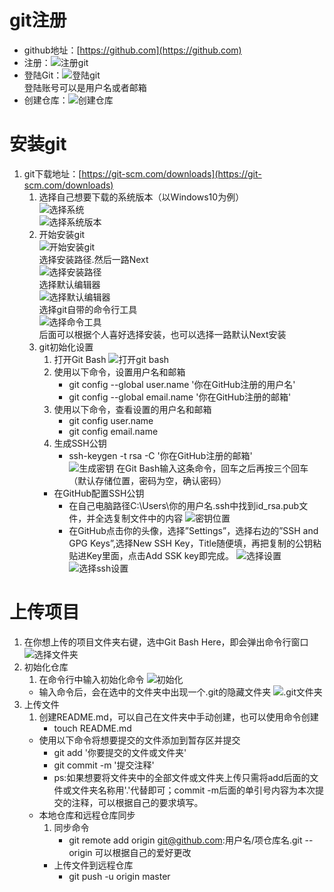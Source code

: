 # git注册
- github地址：[https://github.com](https://github.com)</br>
- 注册：![注册git](http://m.qpic.cn/psb?/V10sTJNc3PWHJb/T7*V*FHBvCc41j78iIIkSL3JiYUus.KKDSRfR0zJUwc!/b/dAgBAAAAAAAA&bo=EgT4AwAAAAADB88!&rf=viewer_4)</br>
- 登陆Git：![登陆git](http://m.qpic.cn/psb?/V10sTJNc3PWHJb/OI3QbH.8ZQeoRkXQckymk8HDfnofR.9EJ.8bnw9Sd3Q!/b/dDYBAAAAAAAA&bo=ggPMAwAAAAADB2w!&rf=viewer_4)</br>
登陆账号可以是用户名或者邮箱</br>
- 创建仓库：![创建仓库](http://m.qpic.cn/psb?/V10sTJNc3PWHJb/5D7bo1zbj9gMmdLtkSswbdOK*ARC6c2R0UVcvLAVVaE!/b/dFYAAAAAAAAA&bo=cAg4BAAAAAADB2Y!&rf=viewer_4)</br>

# 安装git
1. git下载地址：[https://git-scm.com/downloads](https://git-scm.com/downloads)</br>
	1. 选择自己想要下载的系统版本（以Windows10为例）</br>
	![选择系统](http://m.qpic.cn/psb?/V10sTJNc3PWHJb/LAo0q99xYIJXPjlKweXZpiZ*2r1BnuTNHffGOrJ7Myw!/b/dEUBAAAAAAAA&bo=pAeQAgAAAAADBxM!&rf=viewer_4)</br>
	![选择系统版本](http://m.qpic.cn/psb?/V10sTJNc3PWHJb/9gpMQf6tDz0G*o4heIZunvv1oJXXH7hNad0MpfGrWIU!/b/dDUBAAAAAAAA&bo=awc4BAAAAAADB3I!&rf=viewer_4)</br>
	2. 开始安装git</br>
	![开始安装git](http://m.qpic.cn/psb?/V10sTJNc3PWHJb/iavaZ0qXQuwGwT*.wD3fYU2GGxIKwHlfPQhijJcZrek!/b/dAgBAAAAAAAA&bo=WgQ4AwAAAAADB0c!&rf=viewer_4)</br>
	选择安装路径.然后一路Next</br>
	![选择安装路径](http://m.qpic.cn/psb?/V10sTJNc3PWHJb/lxY4vpYepbWsLSGgNAfN5Lu0DtoLP9jBORXGrFYZK9I!/b/dDYBAAAAAAAA&bo=GARAAwAAAAADJ10!&rf=viewer_4)</br>
	选择默认编辑器</br>
	![选择默认编辑器](http://m.qpic.cn/psb?/V10sTJNc3PWHJb/VK9VPefnXipc5J.JRxnY7RDQOzHZB.IZ0B4838pDOCE!/b/dDQBAAAAAAAA&bo=JgQ0AwAAAAADJxc!&rf=viewer_4)</br>
	选择git自带的命令行工具</br>
	![选择命令工具](http://m.qpic.cn/psb?/V10sTJNc3PWHJb/av1j6DwcB*r3ghbc.PscqP5J8DYsedi7x0B9leT2ZdU!/b/dDYBAAAAAAAA&bo=HAQyAwAAAAADNzs!&rf=viewer_4)</br>
	后面可以根据个人喜好选择安装，也可以选择一路默认Next安装</br>
	3. git初始化设置
		1. 打开Git Bash 
		![打开git bash](http://m.qpic.cn/psb?/V10sTJNc3PWHJb/aC2K5OG1Wc7ULRX*0KTITQ3OtIxN39lyztWMI4UdLIA!/b/dDUBAAAAAAAA&bo=YgIYBQAAAAADB18!&rf=viewer_4)
		2. 使用以下命令，设置用户名和邮箱
			- git config --global user.name '你在GitHub注册的用户名'
			- git config --global email.name '你在GitHub注册的邮箱'
		3. 使用以下命令，查看设置的用户名和邮箱
			- git config user.name
			- git config email.name
		4. 生成SSH公钥
			- ssh-keygen -t rsa -C '你在GitHub注册的邮箱'</br>
			![生成密钥](http://m.qpic.cn/psb?/V10sTJNc3PWHJb/1SBDdnO66oNM1*RhDRceHEpb0lVgF88Itytj1Oq8x.k!/b/dDYBAAAAAAAA&bo=ngV4AwAAAAADR4I!&rf=viewer_4)
	在Git Bash输入这条命令，回车之后再按三个回车（默认存储位置，密码为空，确认密码）
		- 在GitHub配置SSH公钥 
			- 在自己电脑路径C:\Users\你的用户名\.ssh中找到id_rsa.pub文件，并全选复制文件中的内容
			![密钥位置](http://m.qpic.cn/psb?/V10sTJNc3PWHJb/fYln4EdDQE7OQoFFHVvFL*2pst1f3FQGgznMgIWA.hY!/b/dDQBAAAAAAAA&bo=TgfcAQAAAAADB7Y!&rf=viewer_4)
			- 在GitHub点击你的头像，选择”Settings”，选择右边的”SSH and GPG Keys”,选择New SSH Key，Title随便填，再把复制的公钥粘贴进Key里面，点击Add SSK key即完成。
			![选择设置](http://m.qpic.cn/psb?/V10sTJNc3PWHJb/FLeNXZaJplO6fySqpIgOOfbp3sY3QNJ7MNSeXfQChMM!/b/dDIBAAAAAAAA&bo=Vgh4AwAAAAADR0c!&rf=viewer_4)
			![选择ssh设置](http://m.qpic.cn/psb?/V10sTJNc3PWHJb/74kbQSYt87hacxK7qswrxKIna26p9KhiOJG4nzxKQbg!/b/dFUAAAAAAAAA&bo=ognOAwAAAAADRwQ!&rf=viewer_4)
			
# 上传项目
1. 在你想上传的项目文件夹右键，选中Git Bash Here，即会弹出命令行窗口
	![选择文件夹](http://m.qpic.cn/psb?/V10sTJNc3PWHJb/8aq4Xn2aW1GFi5weH1*8DSfh*eyH*XvW56yq0c1GQ3A!/b/dDABAAAAAAAA&bo=VgdCAgAAAAADBzM!&rf=viewer_4)
2. 初始化仓库
	1. 在命令行中输入初始化命令
	![初始化](http://m.qpic.cn/psb?/V10sTJNc3PWHJb/dW2pIo7wtsKJR15SWa2XvHjRNIX1fJhTCyHxewsUZUE!/b/dDQBAAAAAAAA&bo=aAOcAAAAAAADF8U!&rf=viewer_4)
	- 输入命令后，会在选中的文件夹中出现一个.git的隐藏文件夹
	![.git文件夹](http://m.qpic.cn/psb?/V10sTJNc3PWHJb/j.ad3uFmfXoMD1N37sac6upu8IPioCmeC**t*Xi8UKM!/b/dDUBAAAAAAAA&bo=jAaeAQAAAAADBzc!&rf=viewer_4)
3. 上传文件
	1. 创建README.md，可以自己在文件夹中手动创建，也可以使用命令创建
		- touch README.md
	- 使用以下命令将想要提交的文件添加到暂存区并提交
		- git add '你要提交的文件或文件夹'
		- git commit -m '提交注释'
		- ps:如果想要将文件夹中的全部文件或文件夹上传只需将add后面的文件或文件夹名称用'.'代替即可；commit -m后面的单引号内容为本次提交的注释，可以根据自己的要求填写。 
	- 本地仓库和远程仓库同步
		1. 同步命令
			- git remote add origin git@github.com:用户名/项仓库名.git --origin 可以根据自己的爱好更改
		- 上传文件到远程仓库
			- git push -u origin master

